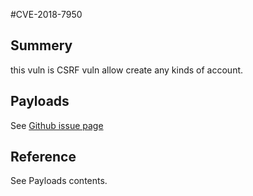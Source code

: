 #CVE-2018-7950

## Summery
this vuln is CSRF vuln allow create any kinds of account.

## Payloads
See [Github issue page](https://github.com/havok89/Hoosk/issues/45)

## Reference
See Payloads contents.

